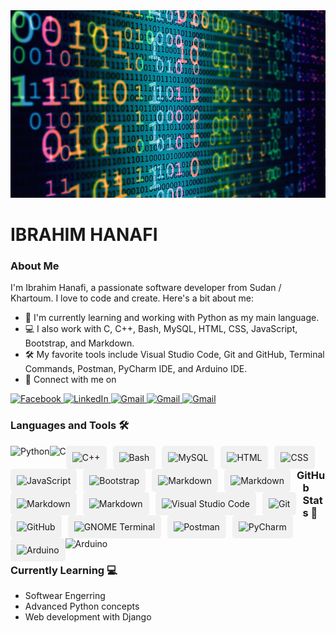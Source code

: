 <img src="background-image.jpg" alt="Background Image" width="100%" height="300px">

# IBRAHIM HANAFI

### About Me

I'm Ibrahim Hanafi, a passionate software developer from Sudan / Khartoum. I love to code and create. Here's a bit about me:

- 🌱 I'm currently learning and working with Python as my main language.
- 💻 I also work with C, C++, Bash, MySQL, HTML, CSS, JavaScript, Bootstrap, and Markdown.
- 🛠️ My favorite tools include Visual Studio Code, Git and GitHub, Terminal Commands, Postman, PyCharm IDE, and Arduino IDE.
- 🚀 Connect with me on
 <a href="https://www.facebook.com/ibrahim.hanafi.925" target="_blank" style="flot: left">
    <img src="https://img.shields.io/badge/Facebook-1877F2?style=for-the-badge&logo=facebook&logoColor=white" alt="Facebook">
  </a>
 <a href="https://www.linkedin.com/in/ibrahim-hanafi-1a21b5174" target="_blank" style="flot: left">
    <img src="https://img.shields.io/badge/LinkedIn-0077B5?style=for-the-badge&logo=linkedin&logoColor=white" alt="LinkedIn">
  </a>
 <a href="mailto:hfibrahim90@gmail.com" target="_blank" style="flot: left">
    <img src="https://img.shields.io/badge/Gmail-D14836?style=for-the-badge&logo=gmail&logoColor=white" alt="Gmail">
  </a>
  <a href="https://api.whatsapp.com/send?phone=+249116897470" target="_blank" style="flot: left">
    <img src="https://img.shields.io/badge/WhatsApp-25D366?style=for-the-badge&logo=whatsapp&logoColor=white" alt="Gmail">
  </a>
  <a href="https://t.me/Hima_y" target="_blank" style="flot: left">
    <img src="https://img.shields.io/badge/Telegram-2CA5E0?style=for-the-badge&logo=telegram&logoColor=white" alt="Gmail">
  </a>
  
### Languages and Tools 🛠️
  <img style="float: left;" src="https://img.shields.io/badge/Python-FFD43B?style=for-the-badge&logo=python&logoColor=blue" alt="Python">
  <img style="float: left;" src="https://img.shields.io/badge/C-00599C?style=for-the-badge&logo=c&logoColor=white" alt="C">
  
<div style="background-color: #f1f1f1; padding: 10px; border-radius: 5px; float: left; margin-right: 10px;">
  <img src="https://img.shields.io/badge/C%2B%2B-00599C?style=for-the-badge&logo=c%2B%2B&logoColor=white" alt="C++">
</div>

<div style="background-color: #f1f1f1; padding: 10px; border-radius: 5px; float: left; margin-right: 10px;">
  <img src="https://img.shields.io/badge/Shell_Script-121011?style=for-the-badge&logo=gnu-bash&logoColor=white" alt="Bash">
</div>

<div style="background-color: #f1f1f1; padding: 10px; border-radius: 5px; float: left; margin-right: 10px;">
  <img src="https://img.shields.io/badge/MySQL-005C84?style=for-the-badge&logo=mysql&logoColor=white" alt="MySQL">
</div>

<div style="background-color: #f1f1f1; padding: 10px; border-radius: 5px; float: left; margin-right: 10px;">
  <img src="https://img.shields.io/badge/HTML5-E34F26?style=for-the-badge&logo=html5&logoColor=white" alt="HTML">
</div>

<div style="background-color: #f1f1f1; padding: 10px; border-radius: 5px; float: left; margin-right: 10px;">
  <img src="https://img.shields.io/badge/CSS3-1572B6?style=for-the-badge&logo=css3&logoColor=white" alt="CSS">
</div>

<div style="background-color: #f1f1f1; padding: 10px; border-radius: 5px; float: left; margin-right: 10px;">
  <img src="https://img.shields.io/badge/JavaScript-323330?style=for-the-badge&logo=javascript&logoColor=F7DF1E" alt="JavaScript">
</div>

<div style="background-color: #f1f1f1; padding: 10px; border-radius: 5px; float: left; margin-right: 10px;">
  <img src="https://img.shields.io/badge/Bootstrap-563D7C?style=for-the-badge&logo=bootstrap&logoColor=white" alt="Bootstrap">
</div>

<div style="background-color: #f1f1f1; padding: 10px; border-radius: 5px; float: left; margin-right: 10px;">
  <img src="https://img.shields.io/badge/Markdown-000000?style=for-the-badge&logo=markdown&logoColor=white" alt="Markdown">
</div>

<div style="background-color: #f1f1f1; padding: 10px; border-radius: 5px; float: left; margin-right: 10px;">
  <img src="https://img.shields.io/badge/Flask-000000?style=for-the-badge&logo=flask&logoColor=white" alt="Markdown">
</div>

<div style="background-color: #f1f1f1; padding: 10px; border-radius: 5px; float: left; margin-right: 10px;">
  <img src="https://img.shields.io/badge/Django-092E20?style=for-the-badge&logo=django&logoColor=green" alt="Markdown">
</div>

<div style="background-color: #f1f1f1; padding: 10px; border-radius: 5px; float: left; margin-right: 10px;">
  <img src="https://img.shields.io/badge/Qt-41CD52?style=for-the-badge&logo=qt&logoColor=white" alt="Markdown">
</div>

<div style="background-color: #f1f1f1; padding: 10px; border-radius: 5px; float: left; margin-right: 10px;">
  <img src="https://img.shields.io/badge/VSCode-0078D4?style=for-the-badge&logo=visual%20studio%20code&logoColor=white" alt="Visual Studio Code">
</div>

<div style="background-color: #f1f1f1; padding: 10px; border-radius: 5px; float: left; margin-right: 10px;">
  <img src="https://img.shields.io/badge/GIT-E44C30?style=for-the-badge&logo=git&logoColor=white" alt="Git">
</div>

<div style="background-color: #f1f1f1; padding: 10px; border-radius: 5px; float: left; margin-right: 10px;">
  <img src="https://img.shields.io/badge/GitHub-100000?style=for-the-badge&logo=github&logoColor=white" alt="GitHub">
</div>

<div style="background-color: #f1f1f1; padding: 10px; border-radius: 5px; float: left; margin-right: 10px;">
  <img src="https://img.shields.io/badge/GNU%20Bash-4EAA25?style=for-the-badge&logo=GNU%20Bash&logoColor=white" alt="GNOME Terminal">
</div>

<div style="background-color: #f1f1f1; padding: 10px; border-radius: 5px; float: left; margin-right: 10px;">
  <img src="https://img.shields.io/badge/Postman-FF6C37?style=for-the-badge&logo=Postman&logoColor=white" alt="Postman">
</div>

<div style="background-color: #f1f1f1; padding: 10px; border-radius: 5px; float: left; margin-right: 10px;">
  <img src="https://img.shields.io/badge/PyCharm-000000.svg?&style=for-the-badge&logo=PyCharm&logoColor=white" alt="PyCharm">
</div>

<div style="background-color: #f1f1f1; padding: 10px; border-radius: 5px; float: left;">
  <img src="https://img.shields.io/badge/Arduino_IDE-00979D?style=for-the-badge&logo=arduino&logoColor=white" alt="Arduino">
</div>


### GitHub Stats 🌱
 <img src="https://github-readme-stats.vercel.app/api?username=hima890&show_icons=true&theme=cobalt" alt="Arduino" width="100%" height="10%">
 
### Currently Learning 💻
- Softwear Engerring
- Advanced Python concepts
- Web development with Django
